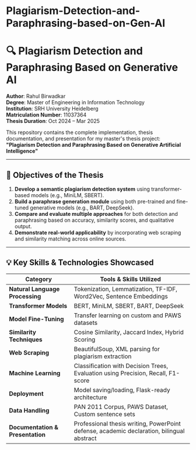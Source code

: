 # Plagiarism-Detection-and-Paraphrasing-based-on-Gen-AI
# 🔍 Plagiarism Detection and Paraphrasing Based on Generative AI

**Author**: Rahul Birwadkar  
**Degree**: Master of Engineering in Information Technology  
**Institution**: SRH University Heidelberg  
**Matriculation Number**: 11037364  
**Thesis Duration**: Oct 2024 – Mar 2025

This repository contains the complete implementation, thesis documentation, and presentation for my master's thesis project:  
**"Plagiarism Detection and Paraphrasing Based on Generative Artificial Intelligence"**

---

## 🎯 Objectives of the Thesis

1. **Develop a semantic plagiarism detection system** using transformer-based models (e.g., MiniLM, SBERT).
2. **Build a paraphrase generation module** using both pre-trained and fine-tuned generative models (e.g., BART, DeepSeek).
3. **Compare and evaluate multiple approaches** for both detection and paraphrasing based on accuracy, similarity scores, and qualitative output.
4. **Demonstrate real-world applicability** by incorporating web scraping and similarity matching across online sources.

---

## 💡 Key Skills & Technologies Showcased

| Category              | Tools & Skills Utilized                                                                 |
|----------------------|-----------------------------------------------------------------------------------------|
| **Natural Language Processing** | Tokenization, Lemmatization, TF-IDF, Word2Vec, Sentence Embeddings |
| **Transformer Models** | BERT, MiniLM, SBERT, BART, DeepSeek |
| **Model Fine-Tuning** | Transfer learning on custom and PAWS datasets |
| **Similarity Techniques** | Cosine Similarity, Jaccard Index, Hybrid Scoring |
| **Web Scraping** | BeautifulSoup, XML parsing for plagiarism extraction |
| **Machine Learning** | Classification with Decision Trees, Evaluation using Precision, Recall, F1-score |
| **Deployment** | Model saving/loading, Flask-ready architecture |
| **Data Handling** | PAN 2011 Corpus, PAWS Dataset, Custom sentence sets |
| **Documentation & Presentation** | Professional thesis writing, PowerPoint defense, academic declaration, bilingual abstract |

